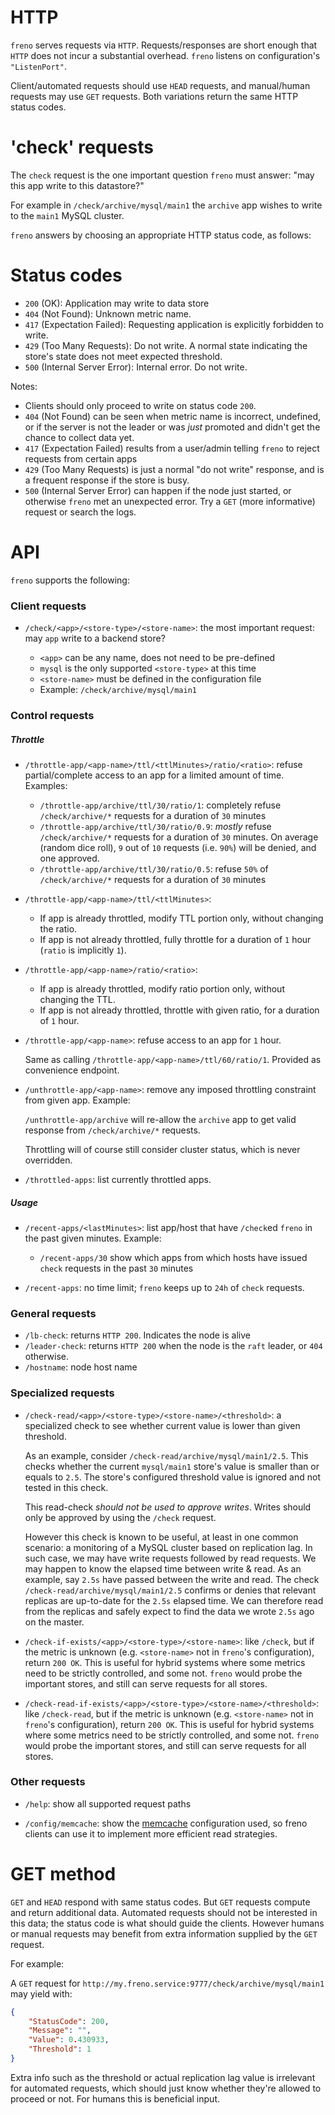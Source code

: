# HTTP

`freno` serves requests via `HTTP`. Requests/responses are short enough that `HTTP` does not incur a substantial overhead. `freno` listens on configuration's `"ListenPort"`.

Client/automated requests should use `HEAD` requests, and manual/human requests may use `GET` requests. Both variations return the same HTTP status codes.

# 'check' requests

The `check` request is the one important question `freno` must answer: "may this app write to this datastore?"

For example in `/check/archive/mysql/main1` the `archive` app wishes to write to the `main1` MySQL cluster.

`freno` answers by choosing an appropriate HTTP status code, as follows:

# Status codes

- `200` (OK): Application may write to data store
- `404` (Not Found): Unknown metric name.
- `417` (Expectation Failed): Requesting application is explicitly forbidden to write.
- `429` (Too Many Requests): Do not write. A normal state indicating the store's state does not meet expected threshold.
- `500` (Internal Server Error): Internal error. Do not write.

Notes:

- Clients should only proceed to write on status code `200`.
- `404` (Not Found) can be seen when metric name is incorrect, undefined, or if the server is not the leader or was _just_ promoted and didn't get the chance to collect data yet.
- `417` (Expectation Failed) results from a user/admin telling `freno` to reject requests from certain apps
- `429` (Too Many Requests) is just a normal "do not write" response, and is a frequent response if the store is busy.
- `500` (Internal Server Error) can happen if the node just started, or otherwise `freno` met an unexpected error. Try a `GET` (more informative) request or search the logs.

# API

`freno` supports the following:

### Client requests

- `/check/<app>/<store-type>/<store-name>`: the most important request: may `app` write to a backend store?

  - `<app>` can be any name, does not need to be pre-defined
  - `mysql` is the only supported `<store-type>` at this time
  - `<store-name>` must be defined in the configuration file
  - Example: `/check/archive/mysql/main1`

### Control requests

##### Throttle
- `/throttle-app/<app-name>/ttl/<ttlMinutes>/ratio/<ratio>`: refuse partial/complete access to an app for a limited amount of time. Examples:

  - `/throttle-app/archive/ttl/30/ratio/1`: completely refuse `/check/archive/*` requests for a duration of `30` minutes
  - `/throttle-app/archive/ttl/30/ratio/0.9`: _mostly_ refuse `/check/archive/*` requests for a duration of `30` minutes. On average (random dice roll), `9` out of `10` requests (i.e. `90%`) will be denied, and one approved.
  - `/throttle-app/archive/ttl/30/ratio/0.5`: refuse `50%` of `/check/archive/*` requests for a duration of `30` minutes

- `/throttle-app/<app-name>/ttl/<ttlMinutes>`:

  - If app is already throttled, modify TTL portion only, without changing the ratio.
  - If app is not already throttled, fully throttle for a duration of `1` hour (`ratio` is implicitly `1`).


- `/throttle-app/<app-name>/ratio/<ratio>`:

  - If app is already throttled, modify ratio portion only, without changing the TTL.
  - If app is not already throttled, throttle with given ratio, for a duration of `1` hour.

- `/throttle-app/<app-name>`: refuse access to an app for `1` hour.

  Same as calling `/throttle-app/<app-name>/ttl/60/ratio/1`. Provided as convenience endpoint.

- `/unthrottle-app/<app-name>`: remove any imposed throttling constraint from given app. Example:

  `/unthrottle-app/archive` will re-allow the `archive` app to get valid response from `/check/archive/*` requests.

  Throttling will of course still consider cluster status, which is never overridden.

- `/throttled-apps`: list currently throttled apps.

##### Usage

- `/recent-apps/<lastMinutes>`: list app/host that have `/check`ed `freno` in the past given minutes. Example:

  - `/recent-apps/30` show which apps from which hosts have issued `check` requests in the past `30` minutes

- `/recent-apps`: no time limit; `freno` keeps up to `24h` of `check` requests.

### General requests

- `/lb-check`: returns `HTTP 200`. Indicates the node is alive
- `/leader-check`: returns `HTTP 200` when the node is the `raft` leader, or `404` otherwise.
- `/hostname`: node host name

### Specialized requests

- `/check-read/<app>/<store-type>/<store-name>/<threshold>`: a specialized check to see whether current value is lower than given threshold.

  As an example, consider `/check-read/archive/mysql/main1/2.5`. This checks whether the current `mysql/main1` store's value is smaller than or equals to `2.5`. The store's configured threshold value is ignored and not tested in this check.

  This read-check _should not be used to approve writes_. Writes should only be approved by using the `/check` request.

  However this check is known to be useful, at least in one common scenario: a monitoring of a MySQL cluster based on replication lag. In such case, we may have write requests followed by read requests. We may happen to know the elapsed time between write & read. As an example, say `2.5s` have passed between the write and read. The check `/check-read/archive/mysql/main1/2.5` confirms or denies that relevant replicas are up-to-date for the `2.5s` elapsed time. We can therefore read from the replicas and safely expect to find the data we wrote `2.5s` ago on the master.

- `/check-if-exists/<app>/<store-type>/<store-name>`: like `/check`, but if the metric is unknown (e.g. `<store-name>` not in `freno`'s configuration), return `200 OK`. This is useful for hybrid systems where some metrics need to be strictly controlled, and some not. `freno` would probe the important stores, and still can serve requests for all stores.

- `/check-read-if-exists/<app>/<store-type>/<store-name>/<threshold>`: like `/check-read`, but if the metric is unknown (e.g. `<store-name>` not in `freno`'s configuration), return `200 OK`. This is useful for hybrid systems where some metrics need to be strictly controlled, and some not. `freno` would probe the important stores, and still can serve requests for all stores.

### Other requests

- `/help`: show all supported request paths

- `/config/memcache`: show the [memcache](memcache.md) configuration used, so freno clients can use it to implement more efficient read strategies.

# GET method

`GET` and `HEAD` respond with same status codes. But `GET` requests compute and return additional data. Automated requests should not be interested in this data; the status code is what should guide the clients. However humans or manual requests may benefit from extra information supplied by the `GET` request.

For example:

A `GET` request for `http://my.freno.service:9777/check/archive/mysql/main1` may yield with:

```json
{
    "StatusCode": 200,
    "Message": "",
    "Value": 0.430933,
    "Threshold": 1
}
```

Extra info such as the threshold or actual replication lag value is irrelevant for automated requests, which should just know whether they're allowed to proceed or not. For humans this is beneficial input.
